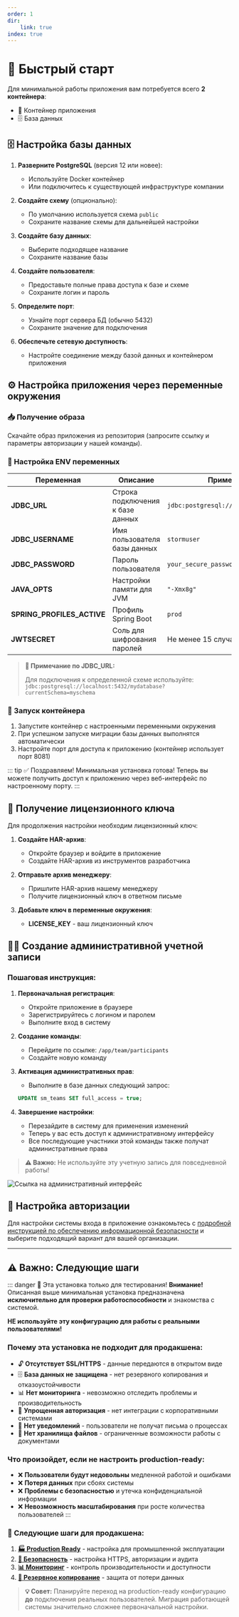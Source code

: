 ```yaml
---
order: 1
dir:
    link: true
index: true
---
```


# 🚀 Быстрый старт

Для минимальной работы приложения вам потребуется всего **2 контейнера**:

-   🐳 Контейнер приложения
-   🗄️ База данных

## 🗄️ Настройка базы данных

1. **Разверните PostgreSQL** (версия 12 или новее):

    - Используйте Docker контейнер
    - Или подключитесь к существующей инфраструктуре компании

2. **Создайте схему** (опционально):

    - По умолчанию используется схема `public`
    - Сохраните название схемы для дальнейшей настройки

3. **Создайте базу данных**:

    - Выберите подходящее название
    - Сохраните название базы

4. **Создайте пользователя**:

    - Предоставьте полные права доступа к базе и схеме
    - Сохраните логин и пароль

5. **Определите порт**:

    - Узнайте порт сервера БД (обычно 5432)
    - Сохраните значение для подключения

6. **Обеспечьте сетевую доступность**:
    - Настройте соединение между базой данных и контейнером приложения

## ⚙️ Настройка приложения через переменные окружения

### 📥 Получение образа

Скачайте образ приложения из репозитория (запросите ссылку и параметры авторизации у нашей команды).

### 🔧 Настройка ENV переменных

| Переменная                 | Описание                         | Пример значения                            |
| -------------------------- | -------------------------------- | ------------------------------------------ |
| **JDBC_URL**               | Строка подключения к базе данных | `jdbc:postgresql://192.168.0.6:5432/storm` |
| **JDBC_USERNAME**          | Имя пользователя базы данных     | `stormuser`                                |
| **JDBC_PASSWORD**          | Пароль пользователя              | `your_secure_password`                     |
| **JAVA_OPTS**              | Настройки памяти для JVM         | `"-Xmx8g"`                                 |
| **SPRING_PROFILES_ACTIVE** | Профиль Spring Boot              | `prod`                                     |
| **JWTSECRET**              | Соль для шифрования паролей      | Не менее 15 случайных символов             |

> **📝 Примечание по JDBC_URL:**
>
> Для подключения к определенной схеме используйте:
> `jdbc:postgresql://localhost:5432/mydatabase?currentSchema=myschema`

### 🚀 Запуск контейнера

1. Запустите контейнер с настроенными переменными окружения
2. При успешном запуске миграции базы данных выполнятся автоматически
3. Настройте порт для доступа к приложению (контейнер использует порт 8081)

::: tip ✅ Поздравляем!
Минимальная установка готова! Теперь вы можете получить доступ к приложению через веб-интерфейс по настроенному порту.
:::

## 🔑 Получение лицензионного ключа

Для продолжения настройки необходим лицензионный ключ:

1. **Создайте HAR-архив**:
    - Откройте браузер и войдите в приложение
    - Создайте HAR-архив из инструментов разработчика
2. **Отправьте архив менеджеру**:

    - Пришлите HAR-архив нашему менеджеру
    - Получите лицензионный ключ в ответном письме

3. **Добавьте ключ в переменные окружения**:
    - **LICENSE_KEY** - ваш лицензионный ключ

## 👨‍💼 Создание административной учетной записи

### Пошаговая инструкция:

1. **Первоначальная регистрация**:

    - Откройте приложение в браузере
    - Зарегистрируйтесь с логином и паролем
    - Выполните вход в систему

2. **Создание команды**:

    - Перейдите по ссылке: `/app/team/participants`
    - Создайте новую команду

3. **Активация административных прав**:

    - Выполните в базе данных следующий запрос:

    ```sql
    UPDATE sm_teams SET full_access = true;
    ```

4. **Завершение настройки**:
    - Перезайдите в систему для применения изменений
    - Теперь у вас есть доступ к административному интерфейсу
    - Все последующие участники этой команды также получат административные права

> **⚠️ Важно:** Не используйте эту учетную запись для повседневной работы!

![Ссылка на административный интерфейс](admin-link.png)

## 🔐 Настройка авторизации

Для настройки системы входа в приложение ознакомьтесь с [подробной инструкцией по обеспечению информационной безопасности](/enterprise/security.md) и выберите подходящий вариант для вашей организации.

---

## ⚠️ Важно: Следующие шаги

::: danger 🚨 Эта установка только для тестирования!
**Внимание!** Описанная выше минимальная установка предназначена **исключительно для проверки работоспособности** и знакомства с системой.

**НЕ используйте эту конфигурацию для работы с реальными пользователями!**

### Почему эта установка не подходит для продакшена:

-   🔓 **Отсутствует SSL/HTTPS** - данные передаются в открытом виде
-   🗄️ **База данных не защищена** - нет резервного копирования и отказоустойчивости
-   📊 **Нет мониторинга** - невозможно отследить проблемы и производительность
-   🔐 **Упрощенная авторизация** - нет интеграции с корпоративными системами
-   📧 **Нет уведомлений** - пользователи не получат письма о процессах
-   💾 **Нет хранилища файлов** - ограниченные возможности работы с документами

### Что произойдет, если не настроить production-ready:

-   ❌ **Пользователи будут недовольны** медленной работой и ошибками
-   ❌ **Потеря данных** при сбоях системы
-   ❌ **Проблемы с безопасностью** и утечка конфиденциальной информации
-   ❌ **Невозможность масштабирования** при росте количества пользователей
    :::

### 🎯 Следующие шаги для продакшена:

1. **[🏭 Production Ready](/install/PRODUCTION.md)** - настройка для промышленной эксплуатации
2. **[🔐 Безопасность](/enterprise/security.md)** - настройка HTTPS, авторизации и аудита
3. **[📊 Мониторинг](/install/MONITORING.md)** - контроль производительности и доступности
4. **[💾 Резервное копирование](/install/BACKUP.md)** - защита от потери данных

> **💡 Совет:** Планируйте переход на production-ready конфигурацию **до** подключения реальных пользователей. Миграция работающей системы значительно сложнее первоначальной настройки.
